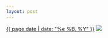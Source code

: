 ```yaml
---
layout: post
---
```


<p>
  <time><a href="/0">{{ page.date | date: "%e %B, %Y" }}</a></time>
  <a href="/0"><img src="{{ site.assets_url }}/0.jpg"/></a>
</p>
